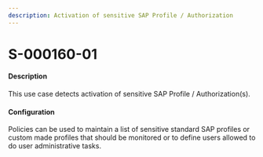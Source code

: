 ```yaml
---
description: Activation of sensitive SAP Profile / Authorization
---
```


# S-000160-01

#### Description

This use case detects activation of sensitive SAP Profile / Authorization(s).

#### Configuration

Policies can be used to maintain a list of sensitive standard SAP profiles or custom made profiles that should be monitored or to define users allowed to do user administrative tasks.&#x20;
